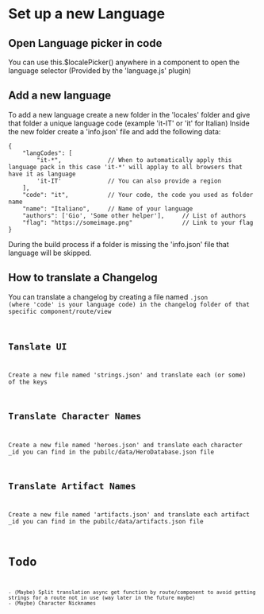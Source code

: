 # Set up a new Language

## Open Language picker in code
You can use this.$localePicker() anywhere in a component to open the language selector (Provided by the 'language.js' plugin)

## Add a new language
To add a new language create a new folder in the 'locales' folder and give that folder a unique language code (example 'it-IT' or 'it' for Italian)
Inside the new folder create a 'info.json' file and add the following data:
```
{
    "langCodes": [
        "it-*",             // When to automatically apply this language pack in this case 'it-*' will applay to all browsers that have it as language
        'it-IT'             // You can also provide a region
    ],
    "code": "it",           // Your code, the code you used as folder name
    "name": "Italiano",     // Name of your language
    "authors": ['Gio', 'Some other helper'],     // List of authors
    "flag": "https://someimage.png"              // Link to your flag
}
```
During the build process if a folder is missing the 'info.json' file that language will be skipped.

## How to translate a Changelog
You can translate a changelog by creating a file named <code>.json (where 'code' is your language code) in the changelog folder of that specific component/route/view 

## Tanslate UI
Create a new file named 'strings.json' and translate each (or some) of the keys

## Translate Character Names
Create a new file named 'heroes.json' and translate each character _id you can find in the pubilc/data/HeroDatabase.json file

## Translate Artifact Names
Create a new file named 'artifacts.json' and translate each artifact _id you can find in the pubilc/data/artifacts.json file

# Todo
    - (Maybe) Split translation async get function by route/component to avoid getting strings for a route not in use (way later in the future maybe)
    - (Maybe) Character Nicknames